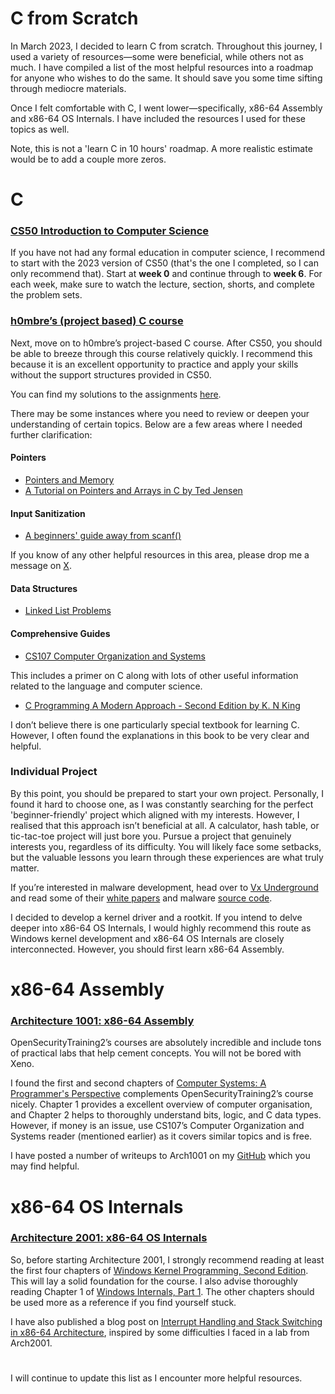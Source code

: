 # C from Scratch

In March 2023, I decided to learn C from scratch. Throughout this journey, I used a variety of resources—some were beneficial, while others not as much. I have compiled a list of the most helpful resources into a roadmap for anyone who wishes to do the same. It should save you some time sifting through mediocre materials.

Once I felt comfortable with C, I went lower—specifically, x86-64 Assembly and x86-64 OS Internals. I have included the resources I used for these topics as well.

Note, this is not a 'learn C in 10 hours' roadmap. A more realistic estimate would be to add a couple more zeros. 

# C
### [CS50 Introduction to Computer Science](https://cs50.harvard.edu/x/2023/)

If you have not had any formal education in computer science, I recommend to start with the 2023 version of CS50 (that's the one I completed, so I can only recommend that). Start at **week 0** and continue through to **week 6**. For each week, make sure to watch the lecture, section, shorts, and complete the problem sets.

### [h0mbre’s (project based) C course](https://github.com/h0mbre/Learning-C)

Next, move on to h0mbre’s project-based C course. After CS50, you should be able to breeze through this course relatively quickly. I recommend this because it is an excellent opportunity to practice and apply your skills without the support structures provided in CS50.

You can find my solutions to the assignments [here](https://github.com/theokwebb/Learning-C).

There may be some instances where you need to review or deepen your understanding of certain topics. Below are a few areas where I needed further clarification:

#### Pointers
- [Pointers and Memory](http://cslibrary.stanford.edu/102/PointersAndMemory.pdf)
- [A Tutorial on Pointers and Arrays in C by Ted Jensen](https://github.com/jflaherty/ptrtut13/tree/master/md)

#### Input Sanitization
- [A beginners' guide away from scanf()](https://www.sekrit.de/webdocs/c/beginners-guide-away-from-scanf.html)

If you know of any other helpful resources in this area, please drop me a message on [X](https://twitter.com/theokwebb).

#### Data Structures
- [Linked List Problems](http://cslibrary.stanford.edu/105/LinkedListProblems.pdf)

#### Comprehensive Guides
- [CS107 Computer Organization and Systems](https://stanford.edu/~cgregg/cgi-bin/107-reader/)

This includes a primer on C along with lots of other useful information related to the language and computer science.

- [C Programming A Modern Approach - Second Edition by K. N King](https://archive.org/details/c-programming-a-modern-approach-2nd-ed-c-89-c-99-king-by)

I don’t believe there is one particularly special textbook for learning C. However, I often found the explanations in this book to be very clear and helpful. 

### Individual Project
By this point, you should be prepared to start your own project. Personally, I found it hard to choose one, as I was constantly searching for the perfect 'beginner-friendly' project which aligned with my interests. However, I realised that this approach isn’t beneficial at all. A calculator, hash table, or tic-tac-toe project will just bore you. Pursue a project that genuinely interests you, regardless of its difficulty. You will likely face some setbacks, but the valuable lessons you learn through these experiences are what truly matter.

If you’re interested in malware development, head over to [Vx Underground](https://vx-underground.org/) and read some of their [white papers](https://github.com/vxunderground/VXUG-Papers) and malware [source code](https://github.com/vxunderground/MalwareSourceCode). 

I decided to develop a kernel driver and a rootkit. If you intend to delve deeper into x86-64 OS Internals, I would highly recommend this route as Windows kernel development and x86-64 OS Internals are closely interconnected. However, you should first learn x86-64 Assembly.

# x86-64 Assembly

### [Architecture 1001: x86-64 Assembly](https://p.ost2.fyi/courses/course-v1:OpenSecurityTraining2+Arch1001_x86-64_Asm+2021_v1/about)

OpenSecurityTraining2’s courses are absolutely incredible and include tons of practical labs that help cement concepts. You will not be bored with Xeno.

I found the first and second chapters of [Computer Systems: A Programmer's Perspective](https://www.pearson.com/en-us/subject-catalog/p/computer-systems-a-programmers-perspective/P200000003479/9780138105396) complements OpenSecurityTraining2’s course nicely. Chapter 1 provides a excellent overview of computer organisation, and Chapter 2 helps to thoroughly understand bits, logic, and C data types. However, if money is an issue, use CS107’s Computer Organization and Systems reader (mentioned earlier) as it covers similar topics and is free.

I have posted a number of writeups to Arch1001 on my [GitHub](https://github.com/theokwebb/my-writeups) which you may find helpful.

# x86-64 OS Internals

### [Architecture 2001: x86-64 OS Internals](https://p.ost2.fyi/courses/course-v1:OpenSecurityTraining2+Arch2001_x86-64_OS_Internals+2021_v1/about)

So, before starting Architecture 2001, I strongly recommend reading at least the first four chapters of [Windows Kernel Programming, Second Edition](https://leanpub.com/windowskernelprogrammingsecondedition). This will lay a solid foundation for the course. I also advise thoroughly reading Chapter 1 of [Windows Internals, Part 1](https://www.microsoftpressstore.com/store/windows-internals-part-1-system-architecture-processes-9780735684188). The other chapters should be used more as a reference if you find yourself stuck.

I have also published a blog post on [Interrupt Handling and Stack Switching in x86-64 Architecture](https://theokwebb.github.io/posts/interrupt-handling-and-stack-switching/), inspired by some difficulties I faced in a lab from Arch2001.

#

I will continue to update this list as I encounter more helpful resources.
